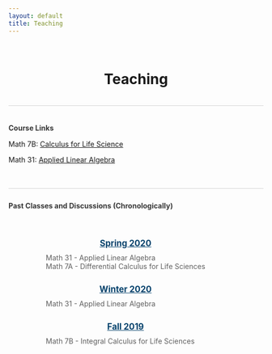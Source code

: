 ```yaml
---
layout: default
title: Teaching
---
```


<br>
<h1 align=center>Teaching</h1>

<br>
<div style="border-top: 1px solid #d5d5d5; margin-bottom:15px;">
	<h4 style="margin-top:35px; margin-bottom:15px; color: #383838">Course Links</h4>
</div>

<p>Math 7B: <a href="/teaching/7b">Calculus for Life Science</a></p>
<p>Math 31: <a href="/teaching/31">Applied Linear Algebra</a></p>

<br>
<br>
<div style="border-top: 1px solid #d5d5d5; margin-bottom:15px;">
	<div style="display:inline-block">
		<h4 style="margin-top:25px; margin-bottom:15px; color: #383838">Past Classes and Discussions (Chronologically)</h4>
		<ul style="display: inline-block; text-align: left; margin-left: 50px; list-style-type:none;">
			<br>
			<h1 style="font-size: 1.2em; text-align: center; margin-top:10px; margin-bottom:10px; color: #05426c"><u>Spring 2020</u></h1>
			<li style="color: #606060">Math 31 - Applied Linear Algebra</li>
			<li style="color: #606060">Math 7A - Differential Calculus for Life Sciences</li>
			<br>
			<h1 style="font-size: 1.2em; text-align: center; margin-top:10px; margin-bottom:10px; color: #05426c"><u>Winter 2020</u></h1>
			<li style="color: #606060">Math 31 - Applied Linear Algebra</li>
			<br>
			<h1 style="font-size: 1.2em; text-align: center; margin-top:10px; margin-bottom:10px; color: #05426c"><u>Fall 2019</u></h1>
			<li style="color: #606060">Math 7B - Integral Calculus for Life Sciences</li>
		</ul>
	</div>
</div>